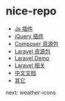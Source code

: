 nice-repo
=========

- [Js 插件](/md/JsPlugin.md)
- [jQuery 插件](/md/jQueryPlugin.md)
- [Composer 资源包](/md/ComposerPackage.md)
- [Laravel 资源包](/md/LaravelPackage.md)
- [Laravel Demo](/md/LaravelDemo.md)
- [Laravel 相关](/md/LaravelMore.md)
- [中文文档](/md/DocCn.md)
- [其它](/md/More.md)

next:
weather-icons
